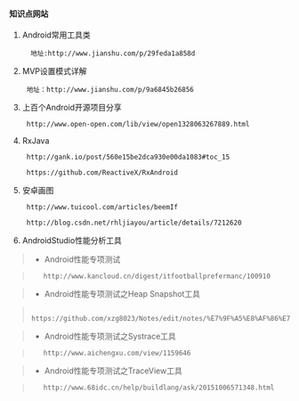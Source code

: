 #### 知识点网站
1. Android常用工具类

         地址:http://www.jianshu.com/p/29feda1a858d
2. MVP设置模式详解

        地址：http://www.jianshu.com/p/9a6845b26856
3. 上百个Android开源项目分享

        http://www.open-open.com/lib/view/open1328063267889.html

4. RxJava

        http://gank.io/post/560e15be2dca930e00da1083#toc_15

        https://github.com/ReactiveX/RxAndroid
1. 安卓画图

        http://www.tuicool.com/articles/beemIf
        
        http://blog.csdn.net/rhljiayou/article/details/7212620
        
1. AndroidStudio性能分析工具

> + Android性能专项测试

>        http://www.kancloud.cn/digest/itfootballprefermanc/100910

> + Android性能专项测试之Heap Snapshot工具

>        https://github.com/xzg8023/Notes/edit/notes/%E7%9F%A5%E8%AF%86%E7%82%B9%E7%BD%91%E7%AB%99.md

> + Android性能专项测试之Systrace工具

>        http://www.aichengxu.com/view/1159646

> + Android性能专项测试之TraceView工具

>        http://www.68idc.cn/help/buildlang/ask/20151006571348.html
